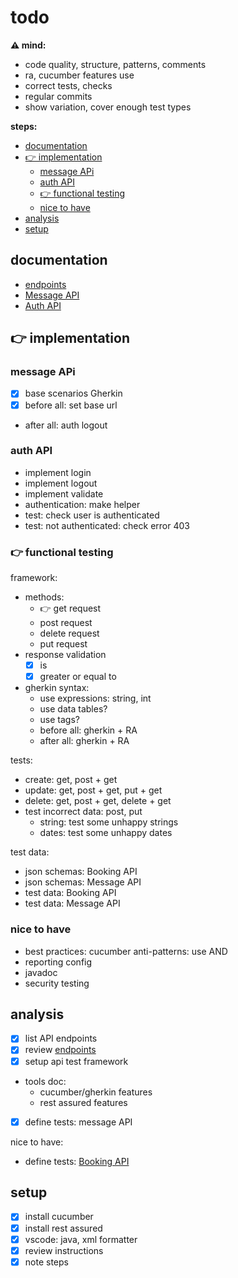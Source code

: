 # todo

**⚠️ mind:**
- code quality, structure, patterns, comments
- ra, cucumber features use
- correct tests, checks
- regular commits
- show variation, cover enough test types

**steps:**
- [documentation](#documentation)
- [👉 implementation](#-implementation)
  - [message APi](#message-api)
  - [auth API](#auth-api)
  - [👉 functional testing](#-functional-testing)
  - [nice to have](#nice-to-have)
- [analysis](#analysis)
- [setup](#setup)

## documentation

- [endpoints](doc/endpoints.md)
- [Message API](doc/api.message.md)
- [Auth API](doc/api.auth.md)

## 👉 implementation

### message APi

- [x] base scenarios Gherkin
- [x] before all: set base url
- after all: auth logout

### auth API

- implement login
- implement logout
- implement validate
- authentication: make helper
- test: check user is authenticated
- test: not authenticated: check error 403

### 👉 functional testing

framework:
- methods:
  - 👉 get request
  - post request
  - delete request
  - put request
- response validation
  - [x] is
  - [x] greater or equal to
- gherkin syntax:
  - use expressions: string, int
  - use data tables?
  - use tags?
  - before all: gherkin + RA
  - after all: gherkin + RA

tests:
- create: get, post + get
- update: get, post + get, put + get
- delete: get, post + get, delete + get
- test incorrect data: post, put
  - string: test some unhappy strings
  - dates: test some unhappy dates

test data:
- json schemas: Booking API
- json schemas: Message API
- test data: Booking API
- test data: Message API

### nice to have

- best practices: cucumber anti-patterns: use AND
- reporting config
- javadoc
- security testing

## analysis

- [x] list API endpoints
- [x] review [endpoints](doc/endpoints.md)
- [x] setup api test framework
- tools doc:
  - cucumber/gherkin features
  - rest assured features
- [x] define tests: message API

nice to have:
- define tests: [Booking API](doc/api.booking.md)

## setup
- [x] install cucumber
- [x] install rest assured
- [x] vscode: java, xml formatter
- [x] review instructions
- [x] note steps
